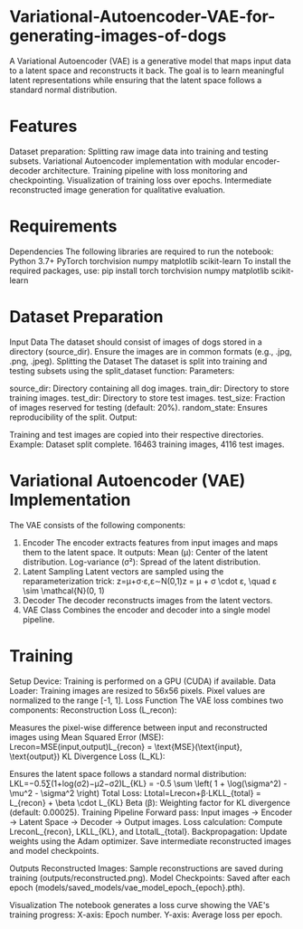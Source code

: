 # Variational-Autoencoder-VAE-for-generating-images-of-dogs
A Variational Autoencoder (VAE) is a generative model that maps input data to a latent space and reconstructs it back. The goal is to learn meaningful latent representations while ensuring that the latent space follows a standard normal distribution.

# Features
Dataset preparation: Splitting raw image data into training and testing subsets.
Variational Autoencoder implementation with modular encoder-decoder architecture.
Training pipeline with loss monitoring and checkpointing.
Visualization of training loss over epochs.
Intermediate reconstructed image generation for qualitative evaluation.


# Requirements
Dependencies
The following libraries are required to run the notebook:
Python 3.7+
PyTorch
torchvision
numpy
matplotlib
scikit-learn
To install the required packages, use:
pip install torch torchvision numpy matplotlib scikit-learn


# Dataset Preparation
Input Data
The dataset should consist of images of dogs stored in a directory (source_dir). Ensure the images are in common formats (e.g., .jpg, .png, .jpeg).
Splitting the Dataset
The dataset is split into training and testing subsets using the split_dataset function:
Parameters:


source_dir: Directory containing all dog images.
train_dir: Directory to store training images.
test_dir: Directory to store test images.
test_size: Fraction of images reserved for testing (default: 20%).
random_state: Ensures reproducibility of the split.
Output:


Training and test images are copied into their respective directories.
Example:
 Dataset split complete. 16463 training images, 4116 test images.



# Variational Autoencoder (VAE) Implementation
The VAE consists of the following components:
1. Encoder
The encoder extracts features from input images and maps them to the latent space. It outputs:
Mean (μ): Center of the latent distribution.
Log-variance (σ²): Spread of the latent distribution.
2. Latent Sampling
Latent vectors are sampled using the reparameterization trick:
z=μ+σ⋅ε,ε∼N(0,1)z = μ + σ \cdot ε, \quad ε \sim \mathcal{N}(0, 1)
3. Decoder
The decoder reconstructs images from the latent vectors.
4. VAE Class
Combines the encoder and decoder into a single model pipeline.

# Training
Setup
Device: Training is performed on a GPU (CUDA) if available.
Data Loader:
Training images are resized to 56x56 pixels.
Pixel values are normalized to the range [-1, 1].
Loss Function
The VAE loss combines two components:
Reconstruction Loss (L_recon):


Measures the pixel-wise difference between input and reconstructed images using Mean Squared Error (MSE): Lrecon=MSE(input,output)L_{recon} = \text{MSE}(\text{input}, \text{output})
KL Divergence Loss (L_KL):


Ensures the latent space follows a standard normal distribution: LKL=−0.5∑(1+log⁡(σ2)−μ2−σ2)L_{KL} = -0.5 \sum \left( 1 + \log(\sigma^2) - \mu^2 - \sigma^2 \right)
Total Loss:
 Ltotal=Lrecon+β⋅LKLL_{total} = L_{recon} + \beta \cdot L_{KL}
Beta (β): Weighting factor for KL divergence (default: 0.00025).
Training Pipeline
Forward pass: Input images → Encoder → Latent Space → Decoder → Output images.
Loss calculation: Compute LreconL_{recon}, LKLL_{KL}, and LtotalL_{total}.
Backpropagation: Update weights using the Adam optimizer.
Save intermediate reconstructed images and model checkpoints.

Outputs
Reconstructed Images:
Sample reconstructions are saved during training (outputs/reconstructed.png).
Model Checkpoints:
Saved after each epoch (models/saved_models/vae_model_epoch_{epoch}.pth).

Visualization
The notebook generates a loss curve showing the VAE's training progress:
X-axis: Epoch number.
Y-axis: Average loss per epoch.
